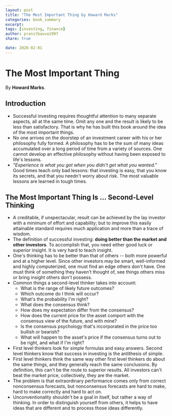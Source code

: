 ```yaml
---
layout: post
title: "The Most Important Thing by Howard Marks"
categories: book_summary
excerpt:
tags: [investing, finance]
author: pranitbauva1997
share: true

date: 2020-02-01
---
```



# The Most Important Thing

By **Howard Marks**.



## Introduction

- Successful investing requires thoughtful attention to many separate aspects, all at the same time. Omit any one and the result is likely to be less than satisfactory. That is why he has built this book around the idea of the most important things.
- No one arrives on the doorstep of an investment career with his or her philosophy fully formed. A philosophy has to be the sum of many ideas accumulated over a long period of time from a variety of sources. One cannot develop an effective philosophy without having been exposed to life's lessons.
- *"Experience is what you got when you didn't get what you wanted."* Good times teach only bad lessons: that investing is easy, that you know its secrets, and that you needn't worry about risk. The most valuable lessons are learned in tough times.



## The Most Important Thing Is ... Second-Level Thinking

- A creditable, if unspectacular, result can be achieved by the lay investor with a minimum of effort and capability; but to improve this easily attainable standard requires much application and more than a trace of wisdom.
- The definition of successful investing: **doing better than the market and other investors**. To accomplish that, you need either good luck or superior insight. It is very hard to teach insight.
- One's thinking has to be better than that of others -- both more powerful and at a higher level. Since other investors may be smart, well-informed and highly computerized, one must find an edge others don't have. One must think of something they haven't thought of, see things others miss or bring insight others don't possess.
- Common things a second-level thinker takes into account:
  - What is the range of likely future outcomes?
  - Which outcome do I think will occur?
  - What's the probability I'm right?
  - What does the consensus think?
  - How does my expectation differ from the consensus?
  - How does the current price for the asset comport with the consensus view of the future, and with mine?
  - Is the consensus psychology that's incorporated in the price too bullish or bearish?
  - What will happen to the asset's price if the consensus turns out to be right, and what if I'm right?
- First level thinkers look for simple formulas and easy answers. Second level thinkers know that success in investing is the antithesis of simple.
- First level thinkers think the same way other first level thinkers do about the same things, and they generally reach the same conclusions. By definition, this can't be the route to superior results. All investors can't beat the market price, collectively, they are the market.
- The problem is that extraordinary performance comes only from correct nonconsensus forecasts, but nonconsensus forecasts are hard to make, hard to make correctly and hard to act on.
- Unconventionality shouldn't be a goal in itself, but rather a way of thinking. In order to distinguish yourself from others, it helps to have ideas that are different and to process those ideas differently.



